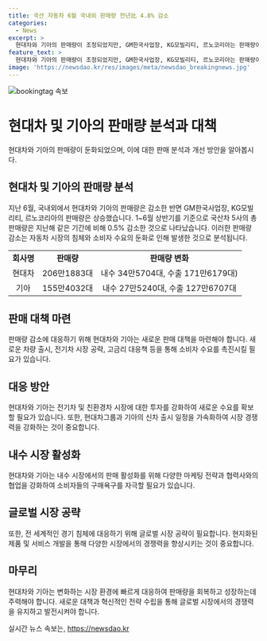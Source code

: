 ```yaml
---
title: 국산 자동차 6월 국내외 판매량 전년比 4.8% 감소
categories:
  - News
excerpt: >
  현대차와 기아의 판매량이 조정되었지만, GM한국사업장, KG모빌리티, 르노코리아는 판매량이 증가했습니다. 총 68만6272대가 국내외에서 판매되었으며, 5개 국산차 회사는 내수에서는 11만대, 해외 시장에서는 57만대를 판매했습니다. 전년동기대비 현대차와 기아의 판매량이 각각 6.3%, 3.9% 감소한 반면 GM한국사업장, KG모빌리티, 르노코리아는 5.1%, 15.1%, 23.4% 증가한 판매량을 기록했습니다. 상반기 전체를 보면 국산차 5사는 398만1950대를 판매했으며, 전년동기대비 0.5% 감소한 수치를 보였습니다.
feature_text: >
  현대차와 기아의 판매량이 조정되었지만, GM한국사업장, KG모빌리티, 르노코리아는 판매량이 증가했습니다. 총 68만6272대가 국내외에서 판매되었으며, 5개 국산차 회사는 내수에서는 11만대, 해외 시장에서는 57만대를 판매했습니다. 전년동기대비 현대차와 기아의 판매량이 각각 6.3%, 3.9% 감소한 반면 GM한국사업장, KG모빌리티, 르노코리아는 5.1%, 15.1%, 23.4% 증가한 판매량을 기록했습니다. 상반기 전체를 보면 국산차 5사는 398만1950대를 판매했으며, 전년동기대비 0.5% 감소한 수치를 보였습니다.
image: 'https://newsdao.kr/res/images/meta/newsdao_breakingnews.jpg'
---
```


<p><img src="https://newsdao.kr/res/images/meta/newsdao_breakingnews.jpg" alt="bookingtag 속보" /></p>

<h1>현대차 및 기아의 판매량 분석과 대책</h1>

<p data-ke-size="size16">현대차와 기아의 판매량이 둔화되었으며, 이에 대한 판매 분석과 개선 방안을 알아봅시다.</p>

<h2>현대차 및 기아의 판매량 분석</h2>

<p data-ke-size="size16">지난 6월, 국내외에서 현대차와 기아의 판매량은 감소한 반면 GM한국사업장, KG모빌리티, 르노코리아의 판매량은 상승했습니다. 1~6월 상반기를 기준으로 국산차 5사의 총 판매량은 지난해 같은 기간에 비해 0.5% 감소한 것으로 나타났습니다. 이러한 판매량 감소는 자동차 시장의 침체와 소비자 수요의 둔화로 인해 발생한 것으로 분석됩니다.</p>

<table>
   <tr>
      <td style="text-align: center; height: 17px;"><b>회사명</b></td>
      <td style="text-align: center; height: 17px;"><b>판매량</b></td>
      <td style="text-align: center; height: 17px;"><b>판매량 변화</b></td>
   </tr>
   <tr>
      <td style="text-align: center; height: 17px;">현대차</td>
      <td style="text-align: center; height: 17px;">206만1883대</td>
      <td style="text-align: center; height: 17px;">내수 34만5704대, 수출 171만6179대)</td>
   </tr>
   <tr>
      <td style="text-align: center; height: 17px;">기아</td>
      <td style="text-align: center; height: 17px;">155만4032대</td>
      <td style="text-align: center; height: 17px;">내수 27만5240대, 수출 127만6707대</td>
   </tr>
</table>

<h2>판매 대책 마련</h2>

<p data-ke-size="size16">판매량 감소에 대응하기 위해 현대차와 기아는 새로운 판매 대책을 마련해야 합니다. 새로운 차량 출시, 전기차 시장 공략, 고금리 대응책 등을 통해 소비자 수요를 촉진시킬 필요가 있습니다.</p>

<h2>대응 방안</h2>

<p data-ke-size="size16">현대차와 기아는 전기차 및 친환경차 시장에 대한 투자를 강화하여 새로운 수요를 확보할 필요가 있습니다. 또한, 현대차그룹과 기아의 신차 출시 일정을 가속화하여 시장 경쟁력을 강화하는 것이 중요합니다.</p>

<h2>내수 시장 활성화</h2>

<p data-ke-size="size16">현대차와 기아는 내수 시장에서의 판매 활성화를 위해 다양한 마케팅 전략과 협력사와의 협업을 강화하여 소비자들의 구매욕구를 자극할 필요가 있습니다.</p>

<h2>글로벌 시장 공략</h2>

<p data-ke-size="size16">또한, 전 세계적인 경기 침체에 대응하기 위해 글로벌 시장 공략이 필요합니다. 현지화된 제품 및 서비스 개발을 통해 다양한 시장에서의 경쟁력을 향상시키는 것이 중요합니다.</p>

<h2>마무리</h2>

<p data-ke-size="size16">현대차와 기아는 변화하는 시장 환경에 빠르게 대응하여 판매량을 회복하고 성장하는데 주력해야 합니다. 새로운 대책과 혁신적인 전략 수립을 통해 글로벌 시장에서의 경쟁력을 유지하고 발전시켜야 합니다.</p>
실시간 뉴스 속보는, <a href="https://newsdao.kr" rel="dofollow">https://newsdao.kr</a>


